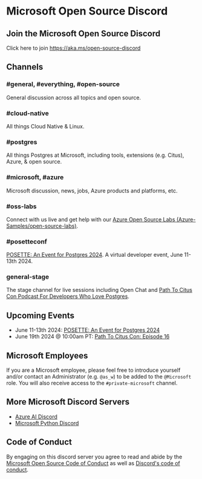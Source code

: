 # Microsoft Open Source Discord

## Join the Microsoft Open Source Discord

Click here to join <https://aka.ms/open-source-discord>

## Channels

### #general, #everything, #open-source

General discussion across all topics and open source.

### #cloud-native

All things Cloud Native & Linux.

### #postgres

All things Postgres at Microsoft, including tools, extensions (e.g. Citus), Azure, & open source.

### #microsoft, #azure

Microsoft discussion, news, jobs, Azure products and platforms, etc.

### #oss-labs

Connect with us live and get help with our [Azure Open Source Labs (Azure-Samples/open-source-labs)](https://aka.ms/oss-labs).

### #posetteconf

[POSETTE: An Event for Postgres 2024](https://aka.ms/posette). A virtual developer event, June 11-13th 2024.

### general-stage

The stage channel for live sessions including Open Chat and [Path To Citus Con Podcast For Developers Who Love Postgres](https://aka.ms/pathtocituscon).

## Upcoming Events

- June 11-13th 2024: [POSETTE: An Event for Postgres 2024](https://aka.ms/posette)
- June 19th 2024 @ 10:00am PT: [Path To Citus Con: Episode 16](https://aka.ms/pathtocituscon)

## Microsoft Employees

If you are a Microsoft employee, please feel free to introduce yourself and/or contact an Administrator (e.g. `@as_w`) to be added to the `@Microsoft` role. You will also receive access to the `#private-microsoft` channel.

## More Microsoft Discord Servers

- [Azure AI Discord](https://discord.gg/yrTeVQwpWm)
- [Microsoft Python Discord](https://aka.ms/python-discord)

## Code of Conduct

By engaging on this discord server you agree to read and abide by the [Microsoft Open Source Code of Conduct](https://opensource.microsoft.com/codeofconduct/) as well as [Discord's code of conduct](https://discord.com/terms).
